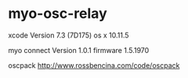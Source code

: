 # myo-osc-relay

xcode Version 7.3 (7D175)
os x 10.11.5


myo connect Version 1.0.1
firmware 1.5.1970

oscpack http://www.rossbencina.com/code/oscpack

